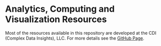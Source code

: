 # Analytics, Computing and Visualization Resources

Most of the resources available in this repository are developed at the CDI (Complex Data Insights), LLC. For more details see the [GitHub Page](https://tmbuzaa/github.io/Resources).



